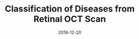 ---
# Documentation: https://sourcethemes.com/academic/docs/managing-content/

title: "Classification of Diseases from Retinal OCT Scan"
summary: "Designed a lightweight CNN for medical classification. The network is able to classify retinal diseases from OCT Scans."
authors: ["Suhail Najeeb"]
tags: ["retinal-oct", "cnn","deep-learning","biomedical-imaging"]
categories: ["computer-vision"]
date: 2018-12-20

# Optional external URL for project (replaces project detail page).
external_link: "https://github.com/suhailnajeeb/retinal-oct-classify"

# Featured image
# To use, add an image named `featured.jpg/png` to your page's folder.
# Focal points: Smart, Center, TopLeft, Top, TopRight, Left, Right, BottomLeft, Bottom, BottomRight.
image:
  caption: ""
  focal_point: ""
  preview_only: false

# Custom links (optional).
#   Uncomment and edit lines below to show custom links.
# links:
# - name: Follow
#  url: https://twitter.com/najeeb_suhail
#  icon_pack: fab
#  icon: twitter

url_code: "https://github.com/suhailnajeeb/retinal-oct-classify"
url_pdf: ""
url_slides: ""
url_video: ""

# Slides (optional).
#   Associate this project with Markdown slides.
#   Simply enter your slide deck's filename without extension.
#   E.g. `slides = "example-slides"` references `content/slides/example-slides.md`.
#   Otherwise, set `slides = ""`.
slides: ""
---
